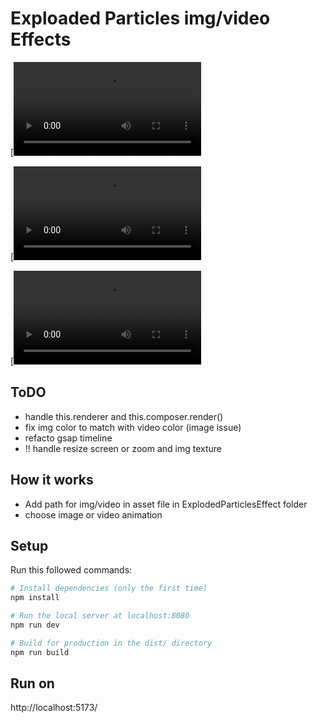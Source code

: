 # Exploaded Particles img/video Effects
[![Watch the video](https://github.com/Klipfel-Nicolas/exploadedParticles_sketch/blob/master/public/video/image_short.mov)

[![Watch the video](https://github.com/Klipfel-Nicolas/exploadedParticles_sketch/blob/master/public/videos/images_long.mov)

[![Watch the video](https://github.com/Klipfel-Nicolas/exploadedParticles_sketch/blob/master/public/video/video.mov)

## ToDO
 - handle this.renderer and this.composer.render()
 - fix img color to match with video color (image issue)
 - refacto gsap timeline
 - !! handle resize screen or zoom and img texture 

 ## How it works
 - Add path for img/video in asset file in ExplodedParticlesEffect folder
 - choose image or video animation
 

## Setup
Run this followed commands:

``` bash
# Install dependencies (only the first time)
npm install

# Run the local server at localhost:8080
npm run dev

# Build for production in the dist/ directory
npm run build
```

## Run on 
http://localhost:5173/